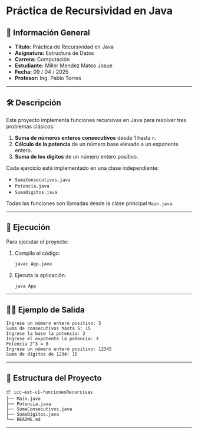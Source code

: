 # Práctica de Recursividad en Java

## 📌 Información General

- **Título:** Práctica de Recursividad en Java  
- **Asignatura:** Estructura de Datos  
- **Carrera:** Computación  
- **Estudiante:** Miller Mendez Mateo Josue  
- **Fecha:** 09 / 04 / 2025  
- **Profesor:** Ing. Pablo Torres  

---

## 🛠️ Descripción

Este proyecto implementa funciones recursivas en Java para resolver tres problemas clásicos:

1. **Suma de números enteros consecutivos** desde 1 hasta `n`.
2. **Cálculo de la potencia** de un número base elevado a un exponente entero.
3. **Suma de los dígitos** de un número entero positivo.

Cada ejercicio está implementado en una clase independiente:

- `SumaConsecutivos.java`
- `Potencia.java`
- `SumaDigitos.java`

Todas las funciones son llamadas desde la clase principal `Main.java`.

---

## 🚀 Ejecución

Para ejecutar el proyecto:

1. Compila el código:
    ```bash
    javac App.java
    ```
2. Ejecuta la aplicación:
    ```bash
    java App
    ```

---

## 🧑‍💻 Ejemplo de Salida

```plaintext
Ingrese un número entero positivo: 5
Suma de consecutivos hasta 5: 15
Ingrese la base la potencia: 2
Ingrese el expotente la potencia: 3
Potencia 2^3 = 8
Ingrese un número entero positivo: 12345
Suma de dígitos de 1234: 15
```

---

## 📁 Estructura del Proyecto

```
📦 icc-est-u1-funcionesRecursivas
├── Main.java
├── Potencia.java
├── SumaConsecutivos.java
├── SumaDigitos.java
└── README.md
```

---
